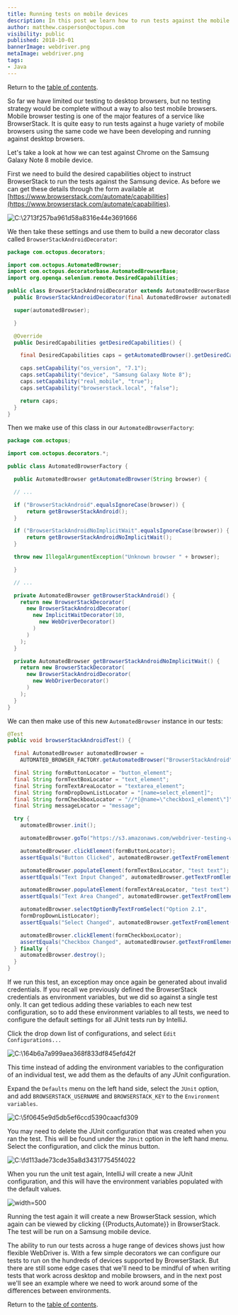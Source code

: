 ```yaml
---
title: Running tests on mobile devices
description: In this post we learn how to run tests against the mobile devices in BrowserStack.
author: matthew.casperson@octopus.com
visibility: public
published: 2018-10-01
bannerImage: webdriver.png
metaImage: webdriver.png
tags:
- Java
---
```


Return to the [table of contents](../0-toc/webdriver-toc.md).

So far we have limited our testing to desktop browsers, but no testing strategy would be complete without a way to also test mobile browsers. Mobile browser testing is one of the major features of a service like BrowserStack. It is quite easy to run tests against a huge variety of mobile browsers using the same code we have been developing and running against desktop browsers.

Let's take a look at how we can test against Chrome on the Samsung Galaxy Note 8 mobile device.

First we need to build the desired capabilities object to instruct BrowserStack to run the tests against the Samsung device. As before we can get these details through the form available at
[https://www.browserstack.com/automate/capabilities](https://www.browserstack.com/automate/capabilities).

![C:\2713f257ba961d58a8316e44e3691666](image1.png "width=500")

We then take these settings and use them to build a new decorator class called `BrowserStackAndroidDecorator`:

```java
package com.octopus.decorators;

import com.octopus.AutomatedBrowser;
import com.octopus.decoratorbase.AutomatedBrowserBase;
import org.openqa.selenium.remote.DesiredCapabilities;

public class BrowserStackAndroidDecorator extends AutomatedBrowserBase {
  public BrowserStackAndroidDecorator(final AutomatedBrowser automatedBrowser) {

  super(automatedBrowser);

  }

  @Override
  public DesiredCapabilities getDesiredCapabilities() {

    final DesiredCapabilities caps = getAutomatedBrowser().getDesiredCapabilities();

    caps.setCapability("os_version", "7.1");
    caps.setCapability("device", "Samsung Galaxy Note 8");
    caps.setCapability("real_mobile", "true");
    caps.setCapability("browserstack.local", "false");

    return caps;
  }
}
```

Then we make use of this class in our `AutomatedBrowserFactory`:

```java
package com.octopus;

import com.octopus.decorators.*;

public class AutomatedBrowserFactory {

  public AutomatedBrowser getAutomatedBrowser(String browser) {

  // ...

  if ("BrowserStackAndroid".equalsIgnoreCase(browser)) {
      return getBrowserStackAndroid();
  }

  if ("BrowserStackAndroidNoImplicitWait".equalsIgnoreCase(browser)) {
      return getBrowserStackAndroidNoImplicitWait();
  }

  throw new IllegalArgumentException("Unknown browser " + browser);

  }

  // ...

  private AutomatedBrowser getBrowserStackAndroid() {
    return new BrowserStackDecorator(
      new BrowserStackAndroidDecorator(
        new ImplicitWaitDecorator(10,
          new WebDriverDecorator()
        )
      )
    );
  }

  private AutomatedBrowser getBrowserStackAndroidNoImplicitWait() {
    return new BrowserStackDecorator(
      new BrowserStackAndroidDecorator(
        new WebDriverDecorator()
      )
    );
  }
}
```

We can then make use of this new `AutomatedBrowser` instance in our tests:

```java
@Test
public void browserStackAndroidTest() {

  final AutomatedBrowser automatedBrowser =
    AUTOMATED_BROWSER_FACTORY.getAutomatedBrowser("BrowserStackAndroid");

  final String formButtonLocator = "button_element";
  final String formTextBoxLocator = "text_element";
  final String formTextAreaLocator = "textarea_element";
  final String formDropDownListLocator = "[name=select_element]";
  final String formCheckboxLocator = "//*[@name=\"checkbox1_element\"]";
  final String messageLocator = "message";

  try {
    automatedBrowser.init();

    automatedBrowser.goTo("https://s3.amazonaws.com/webdriver-testing-website/form.html");

    automatedBrowser.clickElement(formButtonLocator);
    assertEquals("Button Clicked", automatedBrowser.getTextFromElement(messageLocator));

    automatedBrowser.populateElement(formTextBoxLocator, "test text");
    assertEquals("Text Input Changed", automatedBrowser.getTextFromElement(messageLocator));

    automatedBrowser.populateElement(formTextAreaLocator, "test text");
    assertEquals("Text Area Changed", automatedBrowser.getTextFromElement(messageLocator));

    automatedBrowser.selectOptionByTextFromSelect("Option 2.1",
    formDropDownListLocator);
    assertEquals("Select Changed", automatedBrowser.getTextFromElement(messageLocator));

    automatedBrowser.clickElement(formCheckboxLocator);
    assertEquals("Checkbox Changed", automatedBrowser.getTextFromElement(messageLocator));
  } finally {
    automatedBrowser.destroy();
  }
}
```

If we run this test, an exception may once again be generated about invalid credentials. If you recall we previously defined the BrowserStack credentials as environment variables, but we did so against a single test only. It can get tedious adding these variables to each new test configuration, so to add these environment variables to all tests, we need to configure the default settings for all JUnit tests run by IntelliJ.

Click the drop down list of configurations, and select `Edit Configurations...`

![C:\164b6a7a999aea368f833df845efd42f](image2.png "width=500")

This time instead of adding the environment variables to the configuration of an individual test, we add them as the defaults of any JUnit configuration.

Expand the `Defaults` menu on the left hand side, select the `JUnit` option, and add `BROWSERSTACK_USERNAME` and `BROWSERSTACK_KEY` to the `Environment variables`.

![C:\5f0645e9d5db5ef6ccd5390caacfd309](image3.png "width=500")

You may need to delete the JUnit configuration that was created when you ran the test. This will be found under the `JUnit` option in the left hand menu. Select the configuration, and click the minus button.

![C:\fd113ade73cde35a8d343177545f4022](image4.png "width=500")

When you run the unit test again, IntelliJ will create a new JUnit configuration, and this will have the environment variables populated with the default values.

![](image5.png "width=500")

Running the test again it will create a new BrowserStack session, which again can be viewed by clicking {{Products,Automate}} in BrowserStack. The test will be run on a Samsung mobile device.

The ability to run our tests across a huge range of devices shows just how flexible WebDriver is. With a few simple decorators we can configure our tests to run on the hundreds of devices supported by BrowserStack. But there are still some edge cases that we'll need to be mindful of when writing tests that work across desktop and mobile browsers, and in the next post we'll see an example where we need to work around some of the differences between environments.

Return to the [table of contents](../0-toc/webdriver-toc.md).
